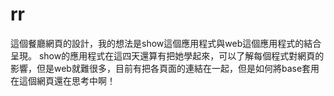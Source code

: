 # rr
這個餐廳網頁的設計，我的想法是show這個應用程式與web這個應用程式的結合呈現。
show的應用程式在這四天還算有把她學起來，可以了解每個程式對網頁的影響，但是web就難很多，目前有把各頁面的連結在一起，但是如何將base套用在這個網頁還在思考中啊！
